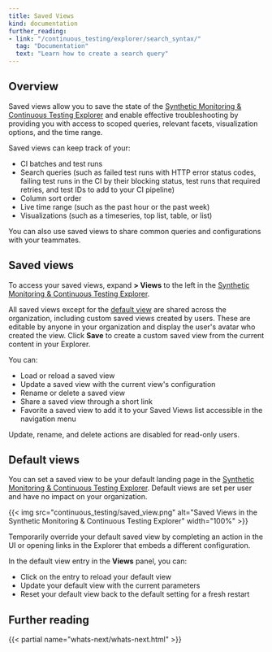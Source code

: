 ```yaml
---
title: Saved Views
kind: documentation
further_reading:
- link: "/continuous_testing/explorer/search_syntax/"
  tag: "Documentation"
  text: "Learn how to create a search query"
---
```


## Overview

Saved views allow you to save the state of the [Synthetic Monitoring & Continuous Testing Explorer][2] and enable effective troubleshooting by providing you with access to scoped queries, relevant facets, visualization options, and the time range. 

Saved views can keep track of your:

- CI batches and test runs
- Search queries (such as failed test runs with HTTP error status codes, failing test runs in the CI by their blocking status, test runs that required retries, and test IDs to add to your CI pipeline)
- Column sort order
- Live time range (such as the past hour or the past week)
- Visualizations (such as a timeseries, top list, table, or list)

You can also use saved views to share common queries and configurations with your teammates.

## Saved views

To access your saved views, expand **> Views** to the left in the [Synthetic Monitoring & Continuous Testing Explorer][1].

All saved views except for the [default view](#default-views) are shared across the organization, including custom saved views created by users. These are editable by anyone in your organization and display the user's avatar who created the view. Click **Save** to create a custom saved view from the current content in your Explorer.

You can:

- Load or reload a saved view
- Update a saved view with the current view's configuration
- Rename or delete a saved view
- Share a saved view through a short link
- Favorite a saved view to add it to your Saved Views list accessible in the navigation menu

<div class="alert alert-info">Update, rename, and delete actions are disabled for read-only users.</div>

## Default views

You can set a saved view to be your default landing page in the [Synthetic Monitoring & Continuous Testing Explorer][2]. Default views are set per user and have no impact on your organization. 

{{< img src="continuous_testing/saved_view.png" alt="Saved Views in the Synthetic Monitoring & Continuous Testing Explorer" width="100%" >}}

Temporarily override your default saved view by completing an action in the UI or opening links in the Explorer that embeds a different configuration.

In the default view entry in the **Views** panel, you can:

- Click on the entry to reload your default view
- Update your default view with the current parameters
- Reset your default view back to the default setting for a fresh restart

## Further reading

{{< partial name="whats-next/whats-next.html" >}}

[1]: https://app.datadoghq.com/synthetics/explorer
[2]: /continuous_testing/explorer/